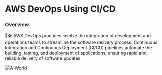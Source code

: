 # AWS DevOps Using CI/CD
### Overview
🚀🛠️ AWS DevOps practices involve the integration of development and operations teams to streamline the software delivery process. Continuous Integration and Continuous Deployment (CI/CD) pipelines automate the building, testing, and deployment of applications, ensuring rapid and reliable delivery of software updates.

![A-World](preview.jpg)
